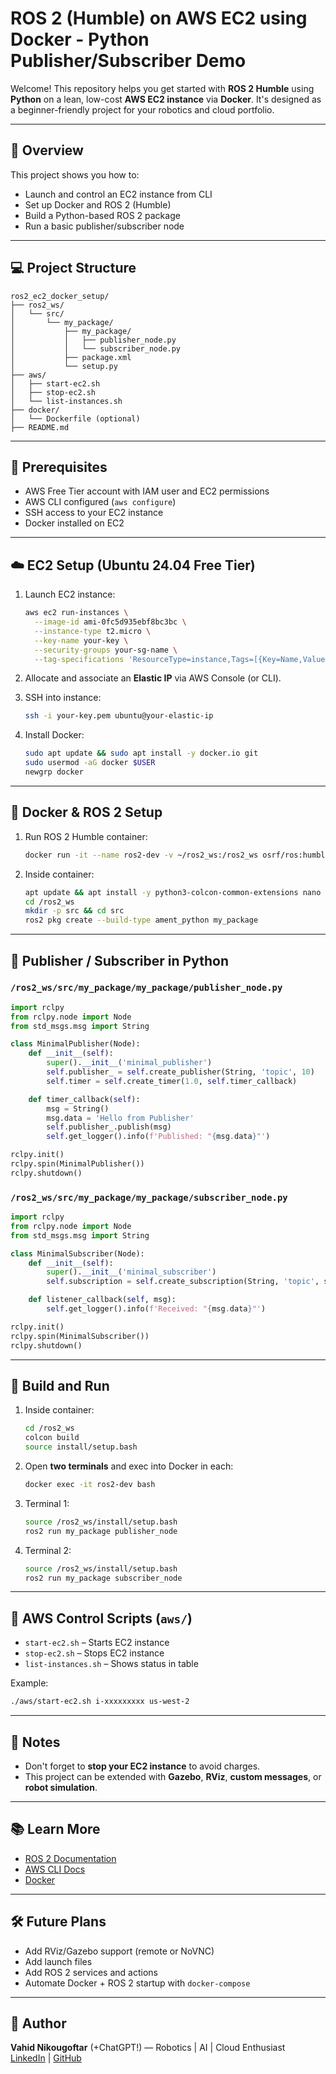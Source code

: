 # ROS 2 (Humble) on AWS EC2 using Docker - Python Publisher/Subscriber Demo

Welcome! This repository helps you get started with **ROS 2 Humble** using **Python** on a lean, low-cost **AWS EC2 instance** via **Docker**. It's designed as a beginner-friendly project for your robotics and cloud portfolio.

---

## 🚀 Overview

This project shows you how to:
- Launch and control an EC2 instance from CLI
- Set up Docker and ROS 2 (Humble)
- Build a Python-based ROS 2 package
- Run a basic publisher/subscriber node

---

## 💻 Project Structure

```
ros2_ec2_docker_setup/
├── ros2_ws/
│   └── src/
│       └── my_package/
│           ├── my_package/
│           │   ├── publisher_node.py
│           │   └── subscriber_node.py
│           ├── package.xml
│           └── setup.py
├── aws/
│   ├── start-ec2.sh
│   ├── stop-ec2.sh
│   └── list-instances.sh
├── docker/
│   └── Dockerfile (optional)
├── README.md
```

---

## 🧰 Prerequisites

- AWS Free Tier account with IAM user and EC2 permissions
- AWS CLI configured (`aws configure`)
- SSH access to your EC2 instance
- Docker installed on EC2

---

## ☁️ EC2 Setup (Ubuntu 24.04 Free Tier)

1. Launch EC2 instance:
    ```bash
    aws ec2 run-instances \
      --image-id ami-0fc5d935ebf8bc3bc \
      --instance-type t2.micro \
      --key-name your-key \
      --security-groups your-sg-name \
      --tag-specifications 'ResourceType=instance,Tags=[{Key=Name,Value=ros2-dev}]'
    ```

2. Allocate and associate an **Elastic IP** via AWS Console (or CLI).

3. SSH into instance:
    ```bash
    ssh -i your-key.pem ubuntu@your-elastic-ip
    ```

4. Install Docker:
    ```bash
    sudo apt update && sudo apt install -y docker.io git
    sudo usermod -aG docker $USER
    newgrp docker
    ```

---

## 🐳 Docker & ROS 2 Setup

1. Run ROS 2 Humble container:
    ```bash
    docker run -it --name ros2-dev -v ~/ros2_ws:/ros2_ws osrf/ros:humble
    ```

2. Inside container:
    ```bash
    apt update && apt install -y python3-colcon-common-extensions nano
    cd /ros2_ws
    mkdir -p src && cd src
    ros2 pkg create --build-type ament_python my_package
    ```

---

## 🧠 Publisher / Subscriber in Python

### `/ros2_ws/src/my_package/my_package/publisher_node.py`
```python
import rclpy
from rclpy.node import Node
from std_msgs.msg import String

class MinimalPublisher(Node):
    def __init__(self):
        super().__init__('minimal_publisher')
        self.publisher_ = self.create_publisher(String, 'topic', 10)
        self.timer = self.create_timer(1.0, self.timer_callback)

    def timer_callback(self):
        msg = String()
        msg.data = 'Hello from Publisher'
        self.publisher_.publish(msg)
        self.get_logger().info(f'Published: "{msg.data}"')

rclpy.init()
rclpy.spin(MinimalPublisher())
rclpy.shutdown()
```

### `/ros2_ws/src/my_package/my_package/subscriber_node.py`
```python
import rclpy
from rclpy.node import Node
from std_msgs.msg import String

class MinimalSubscriber(Node):
    def __init__(self):
        super().__init__('minimal_subscriber')
        self.subscription = self.create_subscription(String, 'topic', self.listener_callback, 10)

    def listener_callback(self, msg):
        self.get_logger().info(f'Received: "{msg.data}"')

rclpy.init()
rclpy.spin(MinimalSubscriber())
rclpy.shutdown()
```

---

## 🔨 Build and Run

1. Inside container:
    ```bash
    cd /ros2_ws
    colcon build
    source install/setup.bash
    ```

2. Open **two terminals** and exec into Docker in each:
    ```bash
    docker exec -it ros2-dev bash
    ```

3. Terminal 1:
    ```bash
    source /ros2_ws/install/setup.bash
    ros2 run my_package publisher_node
    ```

4. Terminal 2:
    ```bash
    source /ros2_ws/install/setup.bash
    ros2 run my_package subscriber_node
    ```

---

## 🧞 AWS Control Scripts (`aws/`)

- `start-ec2.sh` – Starts EC2 instance
- `stop-ec2.sh` – Stops EC2 instance
- `list-instances.sh` – Shows status in table

Example:
```bash
./aws/start-ec2.sh i-xxxxxxxxx us-west-2
```

---

## 📌 Notes

- Don't forget to **stop your EC2 instance** to avoid charges.
- This project can be extended with **Gazebo**, **RViz**, **custom messages**, or **robot simulation**.

---

## 📚 Learn More

- [ROS 2 Documentation](https://docs.ros.org/en/humble/index.html)
- [AWS CLI Docs](https://docs.aws.amazon.com/cli/)
- [Docker](https://docs.docker.com/engine/install/ubuntu/)

---

## 🛠️ Future Plans

- Add RViz/Gazebo support (remote or NoVNC)
- Add launch files
- Add ROS 2 services and actions
- Automate Docker + ROS 2 startup with `docker-compose`

---

## 🤖 Author

**Vahid Nikougoftar** (+ChatGPT!) — Robotics | AI | Cloud Enthusiast  
[LinkedIn](https://linkedin.com/in/vahidnikougoftar) | [GitHub](https://github.com/vahidnikougoftar)

